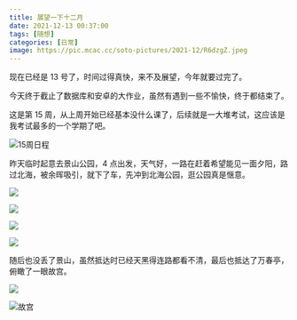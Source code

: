 ```yaml
---
title: 展望一下十二月
date: 2021-12-13 00:37:00
tags: [随想]
categories: [日常]
image: https://pic.mcac.cc/soto-pictures/2021-12/R6dzgZ.jpeg
---
```


现在已经是 13 号了，时间过得真快，来不及展望，今年就要过完了。

今天终于截止了数据库和安卓的大作业，虽然有遇到一些不愉快，终于都结束了。

这是第 15 周，从上周开始已经基本没什么课了，后续就是一大堆考试，这应该是我考试最多的一个学期了吧。

![15周日程](https://pic.mcac.cc/soto-pictures/2021-12/nxzW74.png)

昨天临时起意去景山公园，4 点出发，天气好，一路在赶着希望能见一面夕阳，路过北海，被余晖吸引，就下了车，先冲到北海公园，逛公园真是惬意。

![](https://pic.mcac.cc/soto-pictures/2021-12/fV4FRj.jpeg)

![](https://pic.mcac.cc/soto-pictures/2021-12/IJ6INF.jpeg)

![](https://pic.mcac.cc/soto-pictures/2021-12/R6dzgZ.jpeg)

![](https://pic.mcac.cc/soto-pictures/2021-12/fJBkzV.jpeg)

随后也没丢了景山，虽然抵达时已经天黑得连路都看不清，最后也抵达了万春亭，俯瞰了一眼故宫。

![](https://pic.mcac.cc/soto-pictures/2021-12/foM3v4.jpeg)

![故宫](https://pic.mcac.cc/soto-pictures/2021-12/3VYkPX.jpeg)
